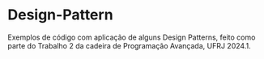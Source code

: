 # Design-Pattern
Exemplos de código com aplicação de alguns Design Patterns, feito como parte do Trabalho 2 da cadeira de Programação Avançada, UFRJ 2024.1.
